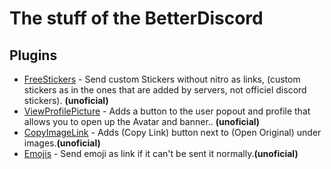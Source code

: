 # The stuff of the BetterDiscord

## Plugins
- [FreeStickers](https://github.com/Skamt/BDAddons/tree/main/FreeStickers) - Send custom Stickers without nitro as links, (custom stickers as in the ones that are added by servers, not officiel discord stickers). **(unoficial)**
- [ViewProfilePicture](https://github.com/Skamt/BDAddons/tree/main/ViewProfilePicture) - Adds a button to the user popout and profile that allows you to open up the Avatar and banner.. **(unoficial)**
- [CopyImageLink](https://github.com/Skamt/BDAddons/tree/main/CopyImageLink) - Adds (Copy Link) button next to (Open Original) under images.**(unoficial)**
- [Emojis](https://github.com/Skamt/BDAddons/tree/main/Emojis) - Send emoji as link if it can't be sent it normally.**(unoficial)**
